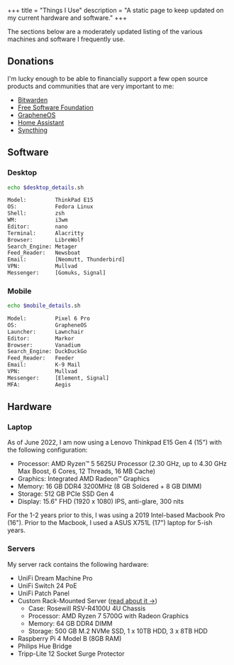 +++
title = "Things I Use"
description = "A static page to keep updated on my current hardware and software."
+++

The sections below are a moderately updated listing of the various machines and 
software I frequently use.

## Donations

I'm lucky enough to be able to financially support a few open source products 
and communities that are very important to me:

- [Bitwarden](https://bitwarden.com)
- [Free Software Foundation](https://www.fsf.org)
- [GrapheneOS](https://grapheneos.org)
- [Home Assistant](https://www.home-assistant.io)
- [Syncthing](https://syncthing.net)

## Software

### Desktop

```bash
echo $desktop_details.sh
```

```bash
Model:         ThinkPad E15
OS:            Fedora Linux
Shell:         zsh
WM:            i3wm
Editor:        nano
Terminal:      Alacritty
Browser:       LibreWolf
Search_Engine: Metager
Feed_Reader:   Newsboat
Email:         [Neomutt, Thunderbird]
VPN:           Mullvad
Messenger:     [Gomuks, Signal]
```

### Mobile

```bash
echo $mobile_details.sh
```

```bash
Model:         Pixel 6 Pro
OS:            GrapheneOS
Launcher:      Lawnchair
Editor:        Markor
Browser:       Vanadium
Search_Engine: DuckDuckGo
Feed_Reader:   Feeder
Email:         K-9 Mail
VPN:           Mullvad
Messenger:     [Element, Signal]
MFA:           Aegis
```

## Hardware

### Laptop

As of June 2022, I am now using a Lenovo Thinkpad E15 Gen 4 (15") with the 
following configuration:

- Processor: AMD Ryzen™ 5 5625U Processor (2.30 GHz, up to 4.30 GHz Max Boost, 6 
Cores, 12 Threads, 16 MB Cache)
- Graphics: Integrated AMD Radeon™ Graphics
- Memory: 16 GB DDR4 3200MHz (8 GB Soldered + 8 GB DIMM)
- Storage: 512 GB PCIe SSD Gen 4
- Display: 15.6" FHD (1920 x 1080) IPS, anti-glare, 300 nits

For the 1-2 years prior to this, I was using a 2019 Intel-based Macbook Pro 
(16"). Prior to the Macbook, I used a ASUS X751L (17") laptop for 5-ish years.

### Servers

My server rack contains the following hardware:

- UniFi Dream Machine Pro
- UniFi Switch 24 PoE
- UniFi Patch Panel
- Custom Rack-Mounted Server ([read about it &rarr;](/blog/server-build/))
  - Case: Rosewill RSV-R4100U 4U Chassis
  - Processor: AMD Ryzen 7 5700G with Radeon Graphics
  - Memory: 64 GB DDR4 DIMM
  - Storage: 500 GB M.2 NVMe SSD, 1 x 10TB HDD, 3 x 8TB HDD
- Raspberry Pi 4 Model B (8GB RAM)
- Philips Hue Bridge
- Tripp-Lite 12 Socket Surge Protector
